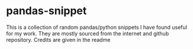 # pandas-snippet
This is a collection of random pandas/python snippets I have found useful for my work. They are mostly sourced from the internet and github repository. Credits are given in the readme
